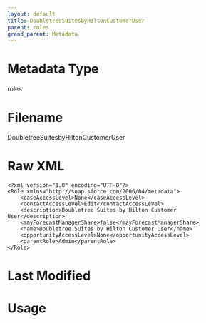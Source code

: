 ```yaml
---
layout: default
title: DoubletreeSuitesbyHiltonCustomerUser
parent: roles
grand_parent: Metadata
---
```

# Metadata Type
roles


# Filename 
DoubletreeSuitesbyHiltonCustomerUser


# Raw XML
```
<?xml version="1.0" encoding="UTF-8"?>
<Role xmlns="http://soap.sforce.com/2006/04/metadata">
    <caseAccessLevel>None</caseAccessLevel>
    <contactAccessLevel>Edit</contactAccessLevel>
    <description>Doubletree Suites by Hilton Customer User</description>
    <mayForecastManagerShare>false</mayForecastManagerShare>
    <name>Doubletree Suites by Hilton Customer User</name>
    <opportunityAccessLevel>None</opportunityAccessLevel>
    <parentRole>Admin</parentRole>
</Role>
```


# Last Modified


# Usage
